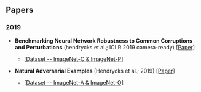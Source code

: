 


## Papers

### 2019

* **Benchmarking Neural Network Robustness to Common Corruptions and Perturbations** (hendrycks et al.;	ICLR 2019 camera-ready) [[Paper]](https://arxiv.org/abs/1903.12261)
  * [[Dataset -- ImageNet-C & ImageNet-P]](https://github.com/hendrycks/robustness)

* **Natural Adversarial Examples** (Hendrycks et al.; 2019) [[Paper]](https://arxiv.org/abs/1907.07174)
  * [[Dataset -- ImageNet-A & ImageNet-O]](https://github.com/hendrycks/natural-adv-examples)